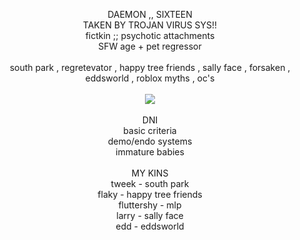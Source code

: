 <p align='center'> DAEMON ,, SIXTEEN</br> TAKEN BY TROJAN VIRUS SYS!! </br> fictkin ;; psychotic attachments</br>SFW age + pet regressor</br></br> south park , regretevator , happy tree friends , sally face , forsaken , eddsworld , roblox myths , oc's </br></br><a href='https://ko-fi.com/daemology/commissions'> <img src=https://ko-fi.com/img/githubbutton_sm.svg> </img></a></br></br> DNI</br> basic criteria</br> demo/endo systems</br>immature babies</br></br> MY KINS</br>tweek - south park </br>flaky - happy tree friends</br> fluttershy - mlp</br> larry - sally face</br> edd - eddsworld</p>

